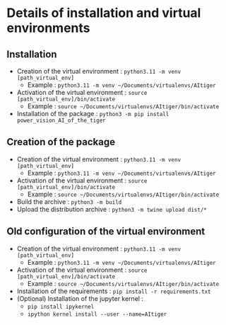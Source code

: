 # Details of installation and virtual environments

## Installation

* Creation of the virtual environment : ``python3.11 -m venv [path_virtual_env]``
    * Example : ``python3.11 -m venv ~/Documents/virtualenvs/AItiger``
* Activation of the virtual environment : ``source [path_virtual_env]/bin/activate``
    * Example : ``source ~/Documents/virtualenvs/AItiger/bin/activate``
* Installation of the package : ``python3 -m pip install power_vision_AI_of_the_tiger``

## Creation of the package 

* Creation of the virtual environment : ``python3.11 -m venv [path_virtual_env]``
    * Example : ``python3.11 -m venv ~/Documents/virtualenvs/AItiger``
* Activation of the virtual environment : ``source [path_virtual_env]/bin/activate``
    * Example : ``source ~/Documents/virtualenvs/AItiger/bin/activate``
* Build the archive : ``python3 -m build``
* Upload the distribution archive : ``python3 -m twine upload dist/*``

## Old configuration of the virtual environment

* Creation of the virtual environment : ``python3.11 -m venv [path_virtual_env]``
    * Example : ``python3.11 -m venv ~/Documents/virtualenvs/AItiger``
* Activation of the virtual environment : ``source [path_virtual_env]/bin/activate``
    * Example : ``source ~/Documents/virtualenvs/AItiger/bin/activate``
* Installation of the requirements : ``pip install -r requirements.txt``
* (Optional) Installation of the jupyter kernel : 
    * ``pip install ipykernel``
    * ``ipython kernel install --user --name=AItiger``